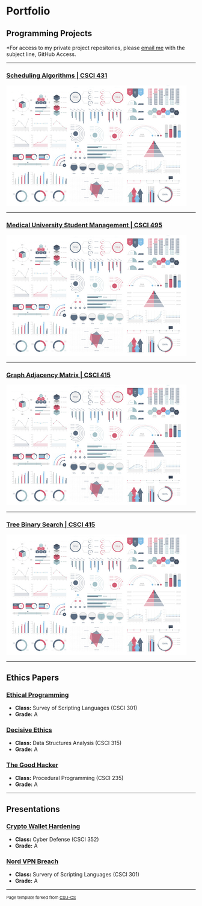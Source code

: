 Portfolio
=========

Programming Projects
--------------------

*For access to my private project repositories, please [email me](mailto:cthinkle9@csustudent.net?subject=GitHub%20Access) with the subject line, GitHub Access.

---
### [Scheduling Algorithms | CSCI 431](Project_SchedulingAlgorithms)

![Scheduling Algorithms](images/dummy_thumbnail.jpg)

---
### [Medical University Student Management | CSCI 495](Project_MedicalUniversityStudentManagement)

![Medical University Student Management](images/dummy_thumbnail.jpg)

---
### [Graph Adjacency Matrix | CSCI 415](Project_GraphAdjacencyMatrix)

![Graph Adjacency Matrix](images/dummy_thumbnail.jpg)

---
### [Tree Binary Search | CSCI 415](Project_TreeBinarySearch)

![Tree Binary Search](images/dummy_thumbnail.jpg)

---

Ethics Papers
-------------

### [Ethical Programming](/pdf/EthicsPapers/EthicsPaper_SurveyOfScriptingLanguages.pdf)

- **Class:** Survey of Scripting Languages (CSCI 301)
- **Grade:** A

### [Decisive Ethics](/pdf/EthicsPapers/EthicsPaper_DataStructuresAnalysis.pdf)

- **Class:** Data Structures Analysis (CSCI 315)
- **Grade:** A

### [The Good Hacker](/pdf/EthicsPapers/EthicsPaper_ProceduralProgramming.pdf)

- **Class:** Procedural Programming (CSCI 235)
- **Grade:** A

---

Presentations
-------------

### [Crypto Wallet Hardening](/pdf/Presentations/Crypto%20Wallet%20Hardening.pptx.pdf)

- **Class:** Cyber Defense (CSCI 352)
- **Grade:** A

### [Nord VPN Breach](/pdf/Presentations/Nord%20VPN%20Breach.pdf)

- **Class:** Survery of Scripting Languages (CSCI 301)
- **Grade:** A

---

<p style="font-size:11px">Page template forked from <a href="https://github.com/csu-cs/csci-portfolio">CSU-CS</a></p>
<!-- Remove above link if you don't want to attributive -->
